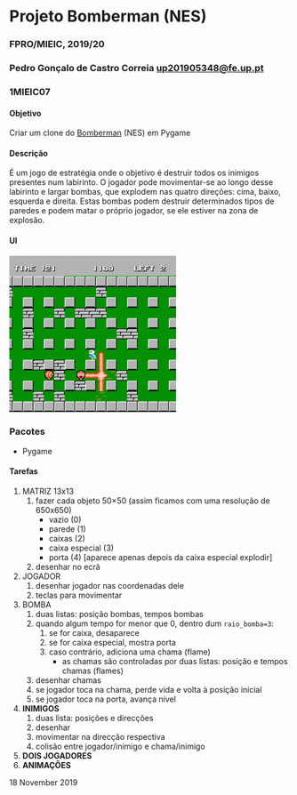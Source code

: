# Projeto Bomberman (NES)
### FPRO/MIEIC, 2019/20
### Pedro Gonçalo de Castro Correia up201905348@fe.up.pt
### 1MIEIC07 

#### Objetivo

Criar um clone do [Bomberman](https://www.retrogames.cz/play_085-NES.php) (NES) em Pygame

#### Descrição

É um jogo de estratégia onde o objetivo é destruir todos os inimigos presentes num labirinto.
O jogador pode movimentar-se ao longo desse labirinto e largar bombas, que explodem nas quatro
direções: cima, baixo, esquerda e direita. Estas bombas podem destruir determinados tipos de paredes
e podem matar o próprio jogador, se ele estiver na zona de explosão.

#### UI

![](ui.gif)

### Pacotes

- Pygame

#### Tarefas

1. MATRIZ 13x13
   1. fazer cada objeto 50×50 (assim ficamos com uma resolução de 650x650)
      * vazio (0)
      * parede (1)
      * caixas (2)
      * caixa especial (3)
      * porta (4) [aparece apenas depois da caixa especial explodir]
   1. desenhar no ecrã
1. JOGADOR
   1. desenhar jogador nas coordenadas dele
   1. teclas para movimentar
1. BOMBA
   1. duas listas: posição bombas, tempos bombas
   1. quando algum tempo for menor que 0, dentro dum `raio_bomba=3`:
      1. se for caixa, desaparece
      1. se for caixa especial, mostra porta
      1. caso contrário, adiciona uma chama (flame)
         * as chamas são controladas por duas listas: posição e tempos chamas (flames)
   1. desenhar chamas
   1. se jogador toca na chama, perde vida e volta à posição inicial
   1. se jogador toca na porta, avança nível
1. **INIMIGOS**
   1. duas lista: posições e direcções
   1. desenhar
   1. movimentar na direcção respectiva
   1. colisão entre jogador/inimigo e chama/inimigo
1. **DOIS JOGADORES**
1. **ANIMAÇÕES**

18 November 2019

